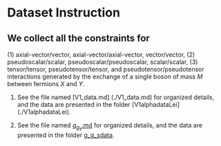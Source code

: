 
# Dataset Instruction

## We collect all the constraints for 
(1) axial-vector/vector, axial-vector/axial-vector, vector/vector, 
(2) pseudoscalar/scalar, pseudoscalar/pseudoscalar, scalar/scalar, 
(3) tensor/tensor, pseudotensor/tensor, and pseudotensor/pseudotensor interactions 
generated by the exchange of a single boson of mass $M$ between fermions $X$ and $Y$.


1. See the file named  [V1_data.md] (./V1_data.md) for organized details, and the data are presented in the folder [V1alphadataLei] (./V1alphadataLei).

2. See the file named  [$g_g_s$.md]() for organized details, and the data are presented in the folder [g_g_sdata]().
